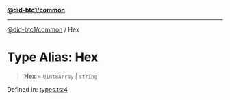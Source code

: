 [**@did-btc1/common**](../README.md)

***

[@did-btc1/common](../globals.md) / Hex

# Type Alias: Hex

> **Hex** = `Uint8Array` \| `string`

Defined in: [types.ts:4](https://github.com/dcdpr/did-btc1-js/blob/751aedd75738c26882a2149e644ae32b9e424707/packages/common/src/types.ts#L4)
